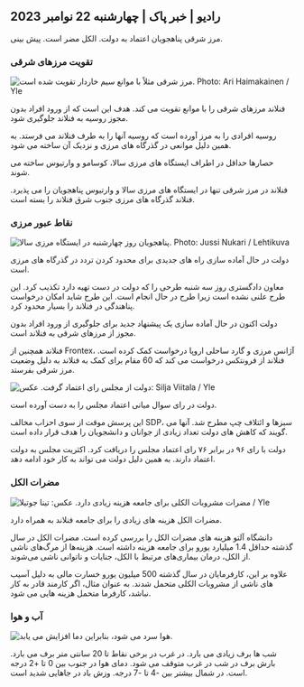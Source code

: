 ## رادیو \| خبر پاک \| چهارشنبه 22 نوامبر 2023

مرز شرقی پناهجویان اعتماد به دولت. الکل مضر است. پیش بینی.

### تقویت مرزهای شرقی

![مرز شرقی مثلاً با موانع سیم خاردار تقویت شده است. Photo: Ari Haimakainen / Yle](https://images.cdn.yle.fi/image/upload/c_crop,h_3078,w_5472,x_0,y_157/ar_1.7777777777777777,c_fill,g_faces,h_675,w_1200/dpr_1.0/q_auto:eco/f_auto/fl_lossy/v1700489748/39-1203622655b691ed016a)

فنلاند مرزهای شرقی را با موانع تقویت می کند. هدف این است که از ورود افراد بدون مجوز روسیه به فنلاند جلوگیری شود.

روسیه افرادی را به مرز آورده است که روسیه آنها را به طرف فنلاند می فرستد. به همین دلیل موانعی در گذرگاه های مرزی و نزدیک آن ساخته می شود.

حصارها حداقل در اطراف ایستگاه های مرزی سالا، کوسامو و وارتیوس ساخته می شوند.

فنلاند در مرز شرقی تنها در ایستگاه های مرزی سالا و وارتیوس پناهجویان را می پذیرد. فنلاند گذرگاه های مرزی جنوب شرق فنلاند را بسته است.

### نقاط عبور مرزی

![پناهجویان روز چهارشنبه در ایستگاه مرزی سالا. Photo: Jussi Nukari / Lehtikuva](https://images.cdn.yle.fi/image/upload/c_crop,h_2879,w_5119,x_0,y_429/ar_1.7777777777777777,c_fill,g_faces,h_675,w_1200/dpr_1.0/q_auto:eco/f_auto/fl_lossy/v1700655653/39-1204918655df1f3cef50)

دولت در حال آماده سازی راه های جدیدی برای محدود کردن تردد در گذرگاه های مرزی است.

معاون دادگستری روز سه شنبه طرحی را که دولت در دست تهیه دارد تکذیب کرد. این طرح علنی نشده است زیرا طرح در حال انجام است. این طرح شاید امکان درخواست پناهندگی در فنلاند را بسیار محدود کرد.

دولت اکنون در حال آماده سازی یک پیشنهاد جدید برای جلوگیری از ورود افراد بدون مجوز از مرزهای شرقی به فنلاند است.

فنلاند همچنین از Frontex، آژانس مرزی و گارد ساحلی اروپا درخواست کمک کرده است. فنلاند از فرونتکس درخواست می کند که 60 مقام برای کمک به فنلاند به دلیل وضعیت مرز شرقی بفرستد.

![دولت از مجلس رای اعتماد گرفت. عکس: Silja Viitala / Yle](https://images.cdn.yle.fi/image/upload/c_crop,h_2241,w_3983,x_0,y_325/ar_1.7777777777777777,c_fill,g_faces,h_1200,h_1200q_auto:eco/f_auto/fl_lossy/v1696934704/39-118409465252a7d6dc9d)

دولت در رای سوال میانی اعتماد مجلس را به دست آورده است.

این پرسش موقت از سوی احزاب مخالف SDP، سبزها و ائتلاف چپ مطرح شد. آنها می گویند که کاهش های دولت تعداد زیادی از جوانان و دانشجویان را هدف قرار داده است.

دولت با رای ۹۶ در برابر ۷۶ رای اعتماد مجلس را دریافت کرد. اکثریت مجلس به دولت اعتماد دارند. به همین دلیل دولت می تواند به کار خود ادامه دهد.

### مضرات الکل

![مضرات مشروبات الکلی برای جامعه هزینه زیادی دارد. عکس: تینا جوتیلا / Yle](https://images.cdn.yle.fi/image/upload/c_crop,h_2944,w_5235,x_0,y_312/ar_1.7777777777777777,c_fill,g_faces,h_120/h_120/h_120q_auto:eco/f_auto/fl_lossy/v1700406169/39-1203003655a1febe291f)

مضرات الکل هزینه های زیادی را برای جامعه فنلاند به همراه دارد.

دانشگاه آلتو هزینه های مضرات الکل را بررسی کرده است. مضرات الکل در سال گذشته حداقل 1.4 میلیارد یورو برای جامعه هزینه داشته است. هزینه‌ها از مرگ‌های ناشی از الکل، درمان بیماری‌های مرتبط با الکل، جنایات و ناتوانی ناشی می‌شوند.

علاوه بر این، کارفرمایان در سال گذشته 500 میلیون یورو خسارت مالی به دلیل آسیب های ناشی از مشروبات الکلی متحمل شدند. به عنوان مثال، اگر کارمند قادر به کار نباشد، کارفرما متحمل هزینه هایی می شود.

### آب و هوا

![هوا سرد می شود، بنابراین دما افزایش می یابد.](https://images.cdn.yle.fi/image/upload/c_crop,h_1080,w_1919,x_0,y_0/ar_1.7777777777777777,c_fill,g_5,w_2,g_5,w_1/dpr_1.0/q_auto:eco/f_auto/fl_lossy/v1700671048/39-1205140655e2e229bced)

شب ها برف زیادی می بارد. در غرب در برخی نقاط تا 20 سانتی متر برف می بارد. بارش برف در شب در غرب متوقف می شود. دمای هوا در جنوب بین 0 تا +2 درجه است. در شمال بیشتر بین -4 تا -7 درجه. وزش باد در جاهایی شدید است.